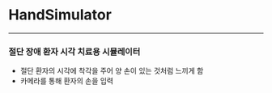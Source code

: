 # HandSimulator
------------

### 절단 장애 환자 시각 치료용 시뮬레이터

- 절단 환자의 시각에 착각을 주어 양 손이 있는 것처럼 느끼게 함
- 카메라를 통해 환자의 손을 입력
